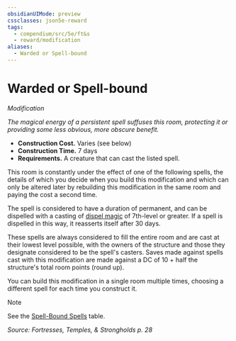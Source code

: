 ```yaml
---
obsidianUIMode: preview
cssclasses: json5e-reward
tags:
  - compendium/src/5e/ft&s
  - reward/modification
aliases:
  - Warded or Spell-bound
---
```

# Warded or Spell-bound
*Modification*  

*The magical energy of a persistent spell suffuses this room, protecting it or providing some less obvious, more obscure benefit.*

- **Construction Cost.** Varies (see below)  
- **Construction Time.** 7 days  
- **Requirements.** A creature that can cast the listed spell.  

This room is constantly under the effect of one of the following spells, the details of which you decide when you build this modification and which can only be altered later by rebuilding this modification in the same room and paying the cost a second time.

The spell is considered to have a duration of permanent, and can be dispelled with a casting of [dispel magic](2-Mechanics/CLI/spells/dispel-magic.md) of 7th-level or greater. If a spell is dispelled in this way, it reasserts itself after 30 days.

These spells are always considered to fill the entire room and are cast at their lowest level possible, with the owners of the structure and those they designate considered to be the spell's casters. Saves made against spells cast with this modification are made against a DC of 10 + half the structure's total room points (round up).

You can build this modification in a single room multiple times, choosing a different spell for each time you construct it.

> [!note]
> See the [Spell-Bound Spells](2-Mechanics/CLI/tables/spell-bound-spells-ft-s.md) table.

*Source: Fortresses, Temples, & Strongholds p. 28*